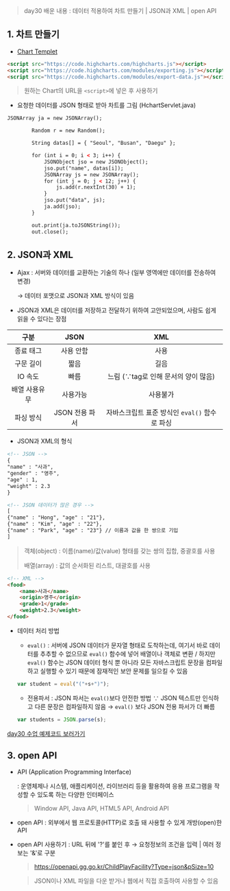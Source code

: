 > day30 배운 내용 : 데이터 적용하여 차트 만들기 | JSON과 XML | open API

## 1. 차트 만들기

- [Chart Templet](https://www.highcharts.com/ )

``` html
<script src="https://code.highcharts.com/highcharts.js"></script>
<script src="https://code.highcharts.com/modules/exporting.js"></script>
<script src="https://code.highcharts.com/modules/export-data.js"></script>
```

> 원하는 Chart의 URL을 `<script>`에 넣은 후 사용하기

- 요청한 데이터를 JSON 형태로 받아 차트를 그림 (HchartServlet.java)

```html
JSONArray ja = new JSONArray();

		Random r = new Random();

		String datas[] = { "Seoul", "Busan", "Daegu" };

		for (int i = 0; i < 3; i++) {
			JSONObject jso = new JSONObject();
			jso.put("name", datas[i]);
			JSONArray js = new JSONArray();
			for (int j = 0; j < 12; j++) {
				js.add(r.nextInt(30) + 1);
			}
			jso.put("data", js);
			ja.add(jso);
		}

		out.print(ja.toJSONString());
		out.close();
```



## 2. JSON과 XML

- Ajax : 서버와 데이터를 교환하는 기술의 하나 (일부 영역에만 데이터를 전송하여 변경) 

  → 데이터 포맷으로 JSON과 XML 방식이 있음

- JSON과 XML은 데이터를 저장하고 전달하기 위하여 고안되었으며, 사람도 쉽게 읽을 수 있다는 장점

|     구분      |      JSON      |                      XML                      |
| :-----------: | :------------: | :-------------------------------------------: |
|   종료 태그   |   사용 안함    |                     사용                      |
|   구문 길이   |      짧음      |                     길음                      |
|    IO 속도    |      빠름      |      느림 (∵tag로 인해 문서의 양이 많음)      |
| 배열 사용유무 |    사용가능    |                   사용불가                    |
|   파싱 방식   | JSON 전용 파서 | 자바스크립트 표준 방식인 `eval()` 함수로 파싱 |

- JSON과 XML의 형식

```html
<!-- JSON -->
{
"name" : "사과",
"gender" : "영주",
"age" : 1,
"weight" : 2.3
}

<!-- JSON 데이터가 많은 경우 -->
[
{"name" : "Hong", "age" : "21"},
{"name" : "Kim", "age" : "22"},
{"name" : "Park", "age" : "23"} // 이름과 값을 한 쌍으로 기입
]
```

> 객체(object) : 이름(name)/값(value) 형태를 갖는 쌍의 집합, 중괄호를 사용
>
> 배열(array) : 값의 순서화된 리스트, 대괄호를 사용

```HTML
<!-- XML -->
<food>
    <name>사과</name>
    <origin>영주</origin>
    <grade>1</grade>
    <weight>2.3</weight>
</food>
```

- 데이터 처리 방법

  - `eval()` : 서버에 JSON 데이터가 문자열 형태로 도착하는데, 여기서 바로 데이터를 추추할 수 없으므로 `eval()` 함수에 넣어 배열이나 객체로 변환 / 하지만 `eval()` 함수는 JSON 데이터 형식 뿐 아니라 모든 자바스크립트 문장을 컴파일하고 실행할 수 있기 때문에 잠재적인 보안 문제를 일으킬 수 있음

  ```javascript
  var student = eval("("+s+")");
  ```

  - 전용파서 : JSON 파서는 `eval()`보다 안전한 방법 ∵ JSON 텍스트만 인식하고 다른 문장은 컴파일하지 않음 → `eval()` 보다 JSON 전용 파서가 더 빠름

  ```javascript
  var students = JSON.parse(s);
  ```




[day30 수업 예제코드 보러가기](https://github.com/xuansohx/TIL/tree/master/%EC%98%88%EC%A0%9C%EC%BD%94%EB%93%9C/day30_web_ajax)



## 3. open API

- API (Application Programming Interface) 

  : 운영체제나 시스템, 애플리케이션, 라이브러리 등을 활용하여 응용 프로그램을 작성할 수 있도록 하는 다양한 인터페이스

  > Window API, Java API, HTML5 API, Android API

- open API : 외부에서 웹 프로토콜(HTTP)로 호출 돼 사용할 수 있게 개방(open)한 API

- open API 사용하기 : URL 뒤에 '?'를 붙인 후 → 요청정보의 조건을 입력 | 여러 정보는 '&'로 구분

  >https://openapi.gg.go.kr/ChildPlayFacility?Type=json&pSize=10

  > JSON이나 XML 파일을 다운 받거나 웹에서 직접 호출하여 사용할 수 있음





